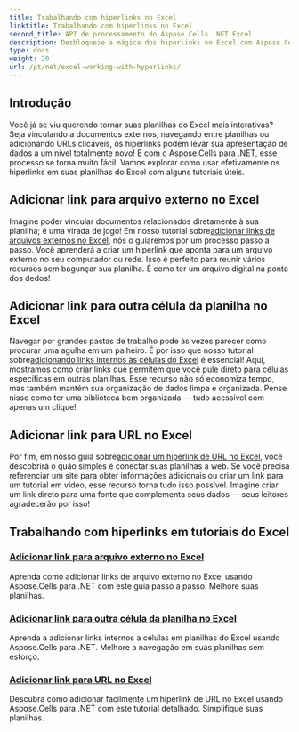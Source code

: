 ```yaml
---
title: Trabalhando com hiperlinks no Excel
linktitle: Trabalhando com hiperlinks no Excel
second_title: API de processamento do Aspose.Cells .NET Excel
description: Desbloqueie a mágica dos hiperlinks no Excel com Aspose.Cells para .NET. Descubra como é simples aprimorar suas planilhas de forma eficaz.
type: docs
weight: 20
url: /pt/net/excel-working-with-hyperlinks/
---
```

## Introdução

Você já se viu querendo tornar suas planilhas do Excel mais interativas? Seja vinculando a documentos externos, navegando entre planilhas ou adicionando URLs clicáveis, os hiperlinks podem levar sua apresentação de dados a um nível totalmente novo! E com o Aspose.Cells para .NET, esse processo se torna muito fácil. Vamos explorar como usar efetivamente os hiperlinks em suas planilhas do Excel com alguns tutoriais úteis.

## Adicionar link para arquivo externo no Excel
 Imagine poder vincular documentos relacionados diretamente à sua planilha; é uma virada de jogo! Em nosso tutorial sobre[adicionar links de arquivos externos no Excel](./add-link-to-external-file/), nós o guiaremos por um processo passo a passo. Você aprenderá a criar um hiperlink que aponta para um arquivo externo no seu computador ou rede. Isso é perfeito para reunir vários recursos sem bagunçar sua planilha. É como ter um arquivo digital na ponta dos dedos!

## Adicionar link para outra célula da planilha no Excel
Navegar por grandes pastas de trabalho pode às vezes parecer como procurar uma agulha em um palheiro. É por isso que nosso tutorial sobre[adicionando links internos às células do Excel](./add-link-to-other-sheet-cell/) é essencial! Aqui, mostramos como criar links que permitem que você pule direto para células específicas em outras planilhas. Esse recurso não só economiza tempo, mas também mantém sua organização de dados limpa e organizada. Pense nisso como ter uma biblioteca bem organizada — tudo acessível com apenas um clique!

## Adicionar link para URL no Excel
 Por fim, em nosso guia sobre[adicionar um hiperlink de URL no Excel](./add-link-to-url/), você descobrirá o quão simples é conectar suas planilhas à web. Se você precisa referenciar um site para obter informações adicionais ou criar um link para um tutorial em vídeo, esse recurso torna tudo isso possível. Imagine criar um link direto para uma fonte que complementa seus dados — seus leitores agradecerão por isso!

## Trabalhando com hiperlinks em tutoriais do Excel
### [Adicionar link para arquivo externo no Excel](./add-link-to-external-file/)
Aprenda como adicionar links de arquivo externo no Excel usando Aspose.Cells para .NET com este guia passo a passo. Melhore suas planilhas.
### [Adicionar link para outra célula da planilha no Excel](./add-link-to-other-sheet-cell/)
Aprenda a adicionar links internos a células em planilhas do Excel usando Aspose.Cells para .NET. Melhore a navegação em suas planilhas sem esforço.
### [Adicionar link para URL no Excel](./add-link-to-url/)
Descubra como adicionar facilmente um hiperlink de URL no Excel usando Aspose.Cells para .NET com este tutorial detalhado. Simplifique suas planilhas.